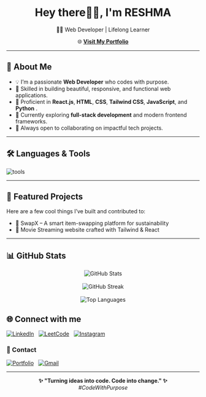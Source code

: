 <h1 align="center">Hey there🖐🏼, I'm RESHMA</h1>

<p align="center">
 👩‍💻 Web Developer | Lifelong Learner
</p>

<p align="center">
  🌐 <a href="https://reshmajprofile.netlify.app/" target="_blank" text-design=none><b>Visit My Portfolio</b></a> 
</p>

---

## 🦾 About Me

- 💡 I’m a passionate **Web Developer** who codes with purpose.
- 🔧 Skilled in building beautiful, responsive, and functional web applications.
- 💬 Proficient in **React.js**, **HTML**, **CSS**, **Tailwind CSS**, **JavaScript**, and **Python** .
- 🌱 Currently exploring **full-stack development** and modern frontend frameworks.
- 🤝 Always open to collaborating on impactful tech projects.

---


##  🛠️ Languages & Tools
<p align="left"> 
  <img src="https://skillicons.dev/icons?i=js,react,nodejs,tailwind,python,html,css,git,github,vscode" alt="tools" />
</p>

---

## 📌 Featured Projects

Here are a few cool things I’ve built and contributed to:
- 🧩 SwapX – A smart item-swapping platform for sustainability
- 🎯 Movie Streaming website crafted with Tailwind & React

---

## 📊 GitHub Stats

<p align="center">
  <img src="https://github-readme-stats.vercel.app/api?username=reshmaaj&show_icons=true&theme=tokyonight" alt="GitHub Stats" />
  <br><br>
  <img src="https://streak-stats.demolab.com/?user=reshmaaj&theme=tokyonight" alt="GitHub Streak" />
  <br><br>
  <img src="https://github-readme-stats.vercel.app/api/top-langs/?username=reshmaaj&layout=compact&theme=tokyonight" alt="Top Languages" />
</p>


## 🌐 Connect with me
[![LinkedIn](https://img.shields.io/badge/LinkedIn-0077B5?style=for-the-badge&logo=linkedin&logoColor=white)](https://www.linkedin.com/in/reshma-jesurajan1510/) &nbsp;
[![LeetCode](https://img.shields.io/badge/LeetCode-FFA116?style=for-the-badge&logo=leetcode&logoColor=white)](https://leetcode.com/u/reshmaJr/)  &nbsp;
[![Instagram](https://img.shields.io/badge/Instagram-E4405F?style=for-the-badge&logo=instagram&logoColor=white)](https://www.instagram.com/reshhmaajr/)  &nbsp;

### 💬 Contact
[![Portfolio](https://img.shields.io/badge/Portfolio-R-ff69b4?style=for-the-badge)](https://reshmajprofile.netlify.app/)  &nbsp;
[![Gmail](https://img.shields.io/badge/Gmail-D14836?style=for-the-badge&logo=gmail&logoColor=white)](mailto:reshhmaajr@gmail.com)  &nbsp;






---

<p align="center">
  <b>✨ "Turning ideas into code. Code into change." ✨</b><br>
  <i>#CodeWithPurpose</i>
</p>

